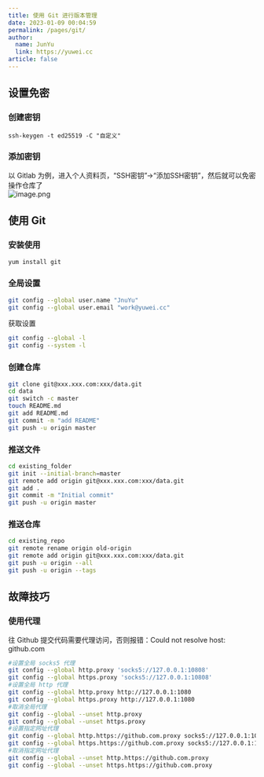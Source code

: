 ```yaml
---
title: 使用 Git 进行版本管理
date: 2023-01-09 00:04:59
permalink: /pages/git/
author: 
  name: JunYu
  link: https://yuwei.cc
article: false
---
```

## 设置免密
### 创建密钥
```basic
ssh-keygen -t ed25519 -C "自定义"
```
### 添加密钥
以 Gitlab 为例，进入个人资料页，“SSH密钥”->“添加SSH密钥”，然后就可以免密操作仓库了  
![image.png](https://f.pz.al/pzal/2023/01/13/8d494776b40b6.png)
## 使用 Git
### 安装使用
```bash
yum install git
```
### 全局设置
```bash
git config --global user.name "JnuYu"
git config --global user.email "work@yuwei.cc"
```
获取设置
```bash
git config --global -l
git config --system -l
```
### 创建仓库
```bash
git clone git@xxx.xxx.com:xxx/data.git
cd data
git switch -c master
touch README.md
git add README.md
git commit -m "add README"
git push -u origin master
```
### 推送文件
```bash
cd existing_folder
git init --initial-branch=master
git remote add origin git@xxx.xxx.com:xxx/data.git
git add .
git commit -m "Initial commit"
git push -u origin master
```
### 推送仓库
```bash
cd existing_repo
git remote rename origin old-origin
git remote add origin git@xxx.xxx.com:xxx/data.git
git push -u origin --all
git push -u origin --tags
```
## 故障技巧
### 使用代理
往 Github 提交代码需要代理访问，否则报错：Could not resolve host: github.com
```bash
#设置全局 socks5 代理
git config --global http.proxy 'socks5://127.0.0.1:10808'
git config --global https.proxy 'socks5://127.0.0.1:10808'
#设置全局 http 代理
git config --global http.proxy http://127.0.0.1:1080
git config --global https.proxy http://127.0.0.1:1080
#取消全局代理
git config --global --unset http.proxy
git config --global --unset https.proxy
#设置指定网址代理
git config --global http.https://github.com.proxy socks5://127.0.0.1:10808
git config --global https.https://github.com.proxy socks5://127.0.0.1:10808
#取消指定网址代理
git config --global --unset http.https://github.com.proxy
git config --global --unset https.https://github.com.proxy
```